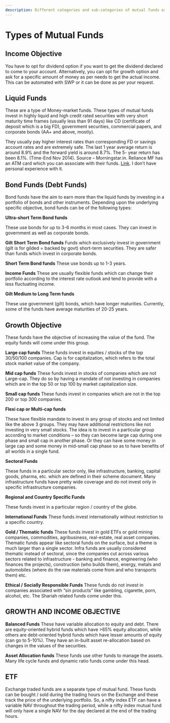 ```yaml
---
description: Different categories and sub-categories of mutual funds explained
---
```


# Types of Mutual Funds

## Income Objective

You have to opt for dividend option if you want to get the dividend declared to come to your account. Alternatively, you can opt for growth option and ask for a specific amount of money as per needs to get the actual income. This can be automated with SWP or it can be done as per your request.

## Liquid Funds

These are a type of Money-market funds. These types of mutual funds invest in highly liquid and high credit rated securities with very short maturity time frames (usually less than 91 days) like CD (certificate of deposit which is a big FD), government securities, commercial papers, and corporate bonds (AA+ and above, mostly).

They usually pay higher interest rates than corresponding FD or savings account rates and are extremely safe. The last 1 year average return is around 8.9% and the forward yield is around 8.7%. The 5- year return has been 8.1%. (Time-End Nov 2014). Source – Morningstar.in. Reliance MF has an ATM card which you can associate with their funds. [Link](https://www.reliancemutual.com/investor-services/innovative-products/reliance-any-time-money-card). I don’t have personal experience with it.

## Bond Funds (Debt Funds)

Bond funds have the aim to earn more than the liquid funds by investing in a portfolio of bonds and other instruments. Depending upon the underlying specific objective, bond funds can be of the following types:

**Ultra-short Term Bond funds**

These use bonds for up to 3-6 months in most cases. They can invest in government as well as corporate bonds.

**Gilt Short Term Bond funds** Funds which exclusively invest in government (gilt is for gilded = backed by govt) short-term securities. They are safer than funds which invest in corporate bonds.

**Short Term Bond funds** These use bonds up to 1-3 years.

**Income Funds** These are usually flexible funds which can change their portfolio according to the interest rate outlook and tend to provide with a less fluctuating income.

**Gilt Medium to Long Term funds**

These use government (gilt) bonds, which have longer maturities. Currently, some of the funds have average maturities of 20-25 years.

## Growth Objective

These funds have the objective of increasing the value of the fund. The equity funds will come under this group.

**Large cap funds** These funds invest in equities / stocks of the top 30/50/100 companies. Cap is for capitalization, which refers to the total stock market value of the company.

**Mid cap funds** These funds invest in stocks of companies which are not Large-cap. They do so by having a mandate of not investing in companies which are in the top 50 or top 100 by market capitalization size.

**Small cap funds** These funds invest in companies which are not in the top 200 or top 300 companies.

**Flexi cap or Multi-cap funds**

These have flexible mandate to invest in any group of stocks and not limited like the above 3 groups. They may have additional restrictions like not investing in very small stocks. The idea is to invest in a particular group according to market conditions – so they can become large cap during one phase and small cap in another phase. Or they can have some money in large cap and some money in mid-small cap phase so as to have benefits of all worlds in a single fund.

**Sectoral Funds**

These funds in a particular sector only, like infrastructure, banking, capital goods, pharma, etc. which are defined in their scheme document. Many infrastructure funds have pretty wide coverage and do not invest only in specific infrastructure companies.

**Regional and Country Specific Funds**

These funds invest in a particular region / country of the globe.

**International Funds** These funds invest internationally without restriction to a specific country.

**Gold / Thematic funds** These funds invest in gold ETFs or gold mining companies, commodities, agribusiness, real-estate, real asset companies. Thematic funds appear like sectoral funds on the surface, but a theme is much larger than a single sector. Infra funds are usually considered thematic instead of sectoral, since the companies cut across various sectors related to infrastructure - banking and finance, engineering (who finances the projects), construction (who builds them), energy, metals and automobiles (where do the raw materials come from and who transports them) etc.

**Ethical / Socially Responsible Funds** These funds do not invest in companies associated with “sin products” like gambling, cigarette, porn, alcohol, etc. The Shariah related funds come under this.

## GROWTH AND INCOME OBJECTIVE

**Balanced Funds** These have variable allocation to equity and debt. There are equity-oriented hybrid funds which have &gt;65% equity allocation, while others are debt-oriented hybrid funds which have lesser amounts of equity (can go to 5-10%). They have an in-built asset re-allocation based on changes in the values of the securities.

**Asset Allocation funds** These funds use other funds to manage the assets. Many life cycle funds and dynamic ratio funds come under this head.

## ETF

Exchange traded funds are a separate type of mutual fund. These funds can be bought / sold during the trading hours on the Exchange and these track the price of the underlying portfolio. So, a nifty index ETF can have a variable NAV throughout the trading period, while a nifty index mutual fund will only have a single NAV for the day declared at the end of the trading hours.
